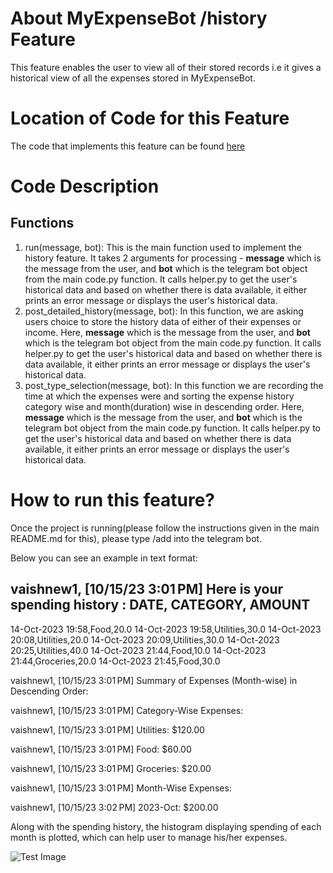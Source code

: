 # About MyExpenseBot /history Feature
This feature enables the user to view all of their stored records i.e it gives a historical view of all the expenses stored in MyExpenseBot.

# Location of Code for this Feature
The code that implements this feature can be found [here](https://github.com/nainisha-b/MyExpenseBot/blob/main/code/history.py)

# Code Description
## Functions

1. run(message, bot):
This is the main function used to implement the history feature. It takes 2 arguments for processing - **message** which is the message from the user, and **bot** which is the telegram bot object from the main code.py function. It calls helper.py to get the user's historical data and based on whether there is data available, it either prints an error message or displays the user's historical data.
2. post_detailed_history(message, bot):
In this function, we are asking users choice to store the history data of either of their expenses or income. Here, **message** which is the message from the user, and **bot** which is the telegram bot object from the main code.py function. It calls helper.py to get the user's historical data and based on whether there is data available, it either prints an error message or displays the user's historical data.
3. post_type_selection(message, bot):
In this function we are recording the time at which the expenses were and sorting the expense history category wise and month(duration) wise in descending order. Here, **message** which is the message from the user, and **bot** which is the telegram bot object from the main code.py function. It calls helper.py to get the user's historical data and based on whether there is data available, it either prints an error message or displays the user's historical data.

# How to run this feature?
Once the project is running(please follow the instructions given in the main README.md for this), please type /add into the telegram bot.

Below you can see an example in text format:

vaishnew1, [10/15/23 3:01 PM]
Here is your spending history : 
DATE, CATEGORY, AMOUNT
----------------------
14-Oct-2023 19:58,Food,20.0
14-Oct-2023 19:58,Utilities,30.0
14-Oct-2023 20:08,Utilities,20.0
14-Oct-2023 20:09,Utilities,30.0
14-Oct-2023 20:25,Utilities,40.0
14-Oct-2023 21:44,Food,10.0
14-Oct-2023 21:44,Groceries,20.0
14-Oct-2023 21:45,Food,30.0

vaishnew1, [10/15/23 3:01 PM]
Summary of Expenses (Month-wise) in Descending Order:

vaishnew1, [10/15/23 3:01 PM]
Category-Wise Expenses:

vaishnew1, [10/15/23 3:01 PM]
Utilities: $120.00

vaishnew1, [10/15/23 3:01 PM]
Food: $60.00

vaishnew1, [10/15/23 3:01 PM]
Groceries: $20.00

vaishnew1, [10/15/23 3:01 PM]
Month-Wise Expenses:

vaishnew1, [10/15/23 3:02 PM]
2023-Oct: $200.00

Along with the spending history, the histogram displaying spending of each month is plotted, which can help user to manage his/her expenses.

![Test Image ](https://github.com/nainisha-b/MyExpenseBot/blob/main/histo.png)
